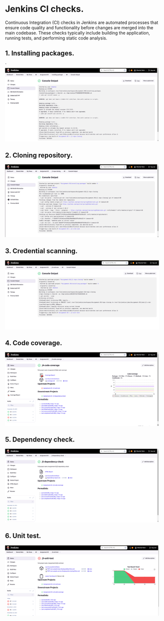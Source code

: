 #  Jenkins CI checks.

Continuous Integration (CI) checks in Jenkins are automated processes that ensure code quality and functionality before changes are merged into the main codebase. These checks typically include building the application, running tests, and performing static code analysis.

## 1. Installing packages.
`
![assignment_3](pictures/3.1.png)


## 2. Cloning repository.

![assignment_3](pictures/3.2.png)


## 3. Credential scanning.

![assignment_3](pictures/3.3.png)


## 4. Code coverage.


![assignment_3](pictures/3.4.png)



## 5. Dependency check.

![assignment_3](pictures/3.5.png)


## 6. Unit test.


![assignment_3](pictures/3.6.png)


